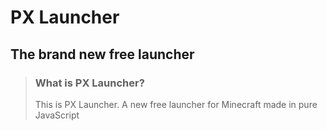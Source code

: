 # PX Launcher
## The brand new free launcher 

> ### What is PX Launcher?
> This is PX Launcher. A new free launcher for Minecraft made in pure JavaScript 